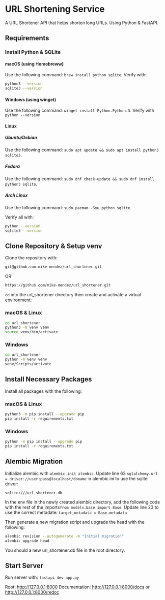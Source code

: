 # URL Shortening Service

A URL Shortener API that helps shorten long URLs. Using Python & FastAPI.

## Requirements

### Install Python & SQLite

#### macOS (using Homebreww)

Use the following command: ```brew install python sqlite```.
Verify with:

```bash
python3 --version
sqlite3 --version
```

#### Windows (using winget)

Use the following command: ```winget install Python.Python.3```. Verify with ```python --version```

#### Linux

##### Ubuntu/Debian

Use the following command: ```sudo apt update && sudo apt install python3 sqlite3```.

##### Fedora

Use the following command: ```sudo dnf check-update && sudo dnf install python3 sqlite```.

##### Arch Linux

Use the following command: ```sudo pacman -Syu python sqlite```.

Verify all with:

```bash
python --version
sqlite3 --version
```

## Clone Repository & Setup venv

Clone the repository with:

```bash
git@github.com:mike-mendez/url_shortener.git
```

OR

```bash
https://github.com/mike-mendez/url_shortener.git
```

```cd``` into the url_shortener directory then create and activate a virtual environment:

### macOS & Linux

```bash
cd url_shortener
python3 -m venv venv
source venv/bin/activate
```

### Windows

```bash
cd url_shortener
python -m venv venv
venv/Scripts/activate
```

## Install Necessary Packages

Install all packages with the following:

### macOS & Linux

```bash
python3 -m pip install --upgrade pip
pip install -r requirements.txt
```

### Windows

```bash
python -m pip install --upgrade pip
pip install -r requirements.txt
```

## Alembic Migration

Initialize alembic with ```alembic init alembic```.
Update line 63 ```sqlalchemy.url = driver://user:pass@localhost/dbname``` in alembic.ini to use the sqlite driver:

``sqlite:///url_shortener.db``

In the env file in the newly created alembic directory, add the following code with the rest of the imports```from models.base import Base```.
Update line 23 to use the correct metadate: ```target_metadata = Base.metadata```

Then generate a new migration script and upgrade the head with the following:

```bash
alembic revision --autogenerate -m "Initial migration"
alembic upgrade head
```

You should a new url_shortener.db file in the root directory.

## Start Server

Run server with: ```fastapi dev app.py```

Root: <http://127.0.0.1:8000>
Documentation: <http://127.0.0.1:8000/docs> or <http://127.0.0.1:8000/redoc>
